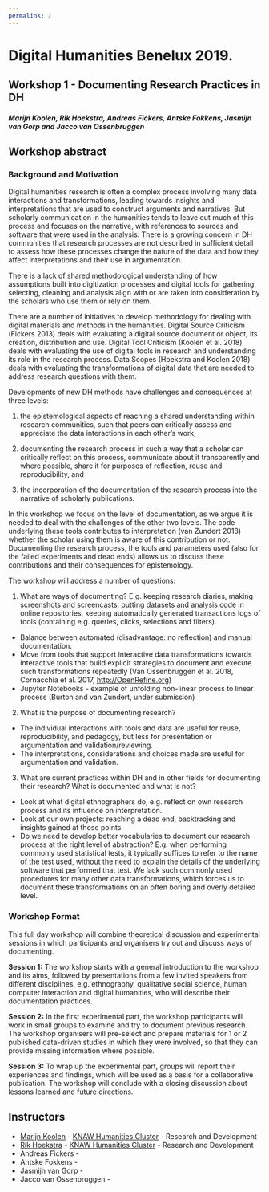 ```yaml
---
permalink: /
---
```


# Digital Humanities Benelux 2019.

## Workshop 1 - Documenting Research Practices in DH

#### _Marijn Koolen, Rik Hoekstra, Andreas Fickers, Antske Fokkens, Jasmijn van Gorp and Jacco van Ossenbruggen_

## Workshop abstract

### Background and Motivation

Digital humanities research is often a complex process involving many data interactions and transformations, leading towards insights and interpretations that are used to construct arguments and narratives. But scholarly communication in the humanities tends to leave out much of this process and focuses on the narrative, with references to sources and software that were used in the analysis. There is a growing concern in DH communities that research processes are not described in sufficient detail to assess how these processes change the nature of the data and how they affect interpretations and their use in argumentation.

There is a lack of shared methodological understanding of how assumptions built into digitization processes and digital tools for gathering, selecting, cleaning and analysis align with or are taken into consideration by the scholars who use them or rely on them.

There are a number of initiatives to develop methodology for dealing with digital materials and methods in the humanities. Digital Source Criticism (Fickers 2013) deals with evaluating a digital source document or object, its creation, distribution and use. Digital Tool Criticism (Koolen et al. 2018) deals with evaluating the use of digital tools in research and understanding its role in the research process. Data Scopes (Hoekstra and Koolen 2018) deals with evaluating the transformations of digital data that are needed to address research questions with them.

Developments of new DH methods have challenges and consequences at three levels:

1.  the epistemological aspects of reaching a shared understanding within research communities, such that peers can critically assess and appreciate the data interactions in each other’s work,

2.  documenting the research process in such a way that a scholar can critically reflect on this process, communicate about it transparently and where possible, share it for purposes of reflection, reuse and reproducibility, and

3. the incorporation of the documentation of the research process into the narrative of scholarly publications.

In this workshop we focus on the level of documentation, as we argue it is needed to deal with the challenges of the other two levels. The code underlying these tools contributes to interpretation (van Zundert 2018) whether the scholar using them is aware of this contribution or not. Documenting the research process, the tools and parameters used (also for the failed experiments and dead ends) allows us to discuss these contributions and their consequences for epistemology.

The workshop will address a number of questions:
1. What are ways of documenting? E.g. keeping research diaries, making screenshots and screencasts, putting datasets and analysis code in online repositories, keeping automatically generated transactions logs of tools (containing e.g. queries, clicks, selections and filters).

  - Balance between automated (disadvantage: no reflection) and manual documentation.
  - Move from tools that support interactive data transformations towards interactive tools that build explicit strategies to document and execute such transformations repeatedly (Van Ossenbruggen et al. 2018, Cornacchia et al. 2017, http://OpenRefine.org)
  - Jupyter Notebooks - example of unfolding non-linear process to linear process (Burton and van Zundert, under submission)

2. What is the purpose of documenting research?
  - The individual interactions with tools and data are useful for reuse, reproducibility, and pedagogy, but less for presentation or argumentation and validation/reviewing.
  - The interpretations, considerations and choices made are useful for argumentation and validation.
3. What are current practices within DH and in other fields for documenting their research? What is documented and what is not?
  - Look at what digital ethnographers do, e.g. reflect on own research process and its influence on interpretation.
  - Look at our own projects: reaching a dead end, backtracking and insights gained at those points.
  - Do we need to develop better vocabularies to document our research process at the right level of abstraction? E.g. when performing commonly used statistical tests, it typically suffices to refer to the name of the test used, without the need to explain the details of the underlying software that performed that test. We lack such commonly used procedures for many other data transformations, which forces us to document these transformations on an often boring and overly detailed level.



### Workshop Format

This full day workshop will combine theoretical discussion and experimental sessions in which participants and organisers try out and discuss ways of documenting.

**Session 1:** The workshop starts with a general introduction to the workshop and its aims, followed by presentations from a few invited speakers from different disciplines, e.g. ethnography, qualitative social science, human computer interaction and digital humanities, who will describe their documentation practices.

**Session 2:** In the first experimental part, the workshop participants will work in small groups to examine and try to document previous research. The workshop organisers will pre-select and prepare materials for 1 or 2 published data-driven studies in which they were involved, so that they can provide missing information where possible.

**Session 3:** To wrap up the experimental part, groups will report their experiences and findings, which will be used as a basis for a collaborative publication. The workshop will conclude with a closing discussion about lessons learned and future directions.

## Instructors

<ul>
    <li><a href="http://marijnkoolen.com">Marijn Koolen</a> - <a href="https://huc.knaw.nl/">KNAW Humanities Cluster</a> - Research and Development</li>
    <li><a href="https://www.researchgate.net/profile/Rik_Hoekstra">Rik Hoekstra</a> - <a href="https://huc.knaw.nl/">KNAW Humanities Cluster</a> - Research and Development</li>
    <li>Andreas Fickers - </li> 
    <li>Antske Fokkens - </li>
    <li>Jasmijn van Gorp - </li>
    <li>Jacco van Ossenbruggen - </li>

</ul>
